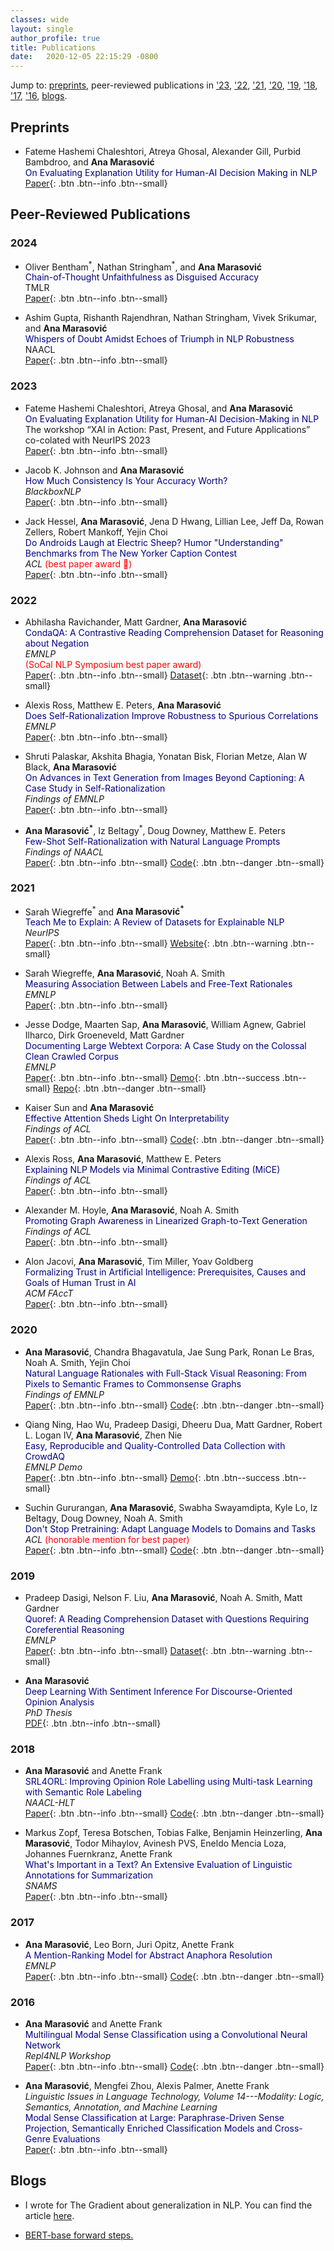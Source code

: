 ```yaml
---
classes: wide
layout: single
author_profile: true
title: Publications
date:   2020-12-05 22:15:29 -0800
---
```


Jump to: [preprints](https://www.anamarasovic.com/publications/#preprints), peer-reviewed publications in ['23](https://www.anamarasovic.com/publications/#2023), ['22](https://www.anamarasovic.com/publications/#2022), ['21](https://www.anamarasovic.com/publications/#2021), ['20](https://www.anamarasovic.com/publications/#2020), ['19](https://www.anamarasovic.com/publications/#2019), ['18](https://www.anamarasovic.com/publications/#2018), ['17](https://www.anamarasovic.com/publications/#2017), ['16](https://www.anamarasovic.com/publications/#2016), [blogs](https://www.anamarasovic.com/publications/#blogs). 

## Preprints 


* Fateme Hashemi Chaleshtori, Atreya Ghosal, Alexander Gill, Purbid Bambdroo, and **Ana Marasović**                 
<span style="color:navy">On Evaluating Explanation Utility for Human-AI Decision Making in NLP</span>                            
[Paper](https://arxiv.org/abs/2407.03545){: .btn .btn--info .btn--small}  

                             

## Peer-Reviewed Publications

### 2024 

* Oliver Bentham<sup>\*</sup>, Nathan Stringham<sup>\*</sup>, and **Ana Marasović**        
<span style="color:navy">Chain-of-Thought Unfaithfulness as Disguised Accuracy</span>  
TMLR                           
[Paper](https://arxiv.org/abs/2402.14897){: .btn .btn--info .btn--small}  

* Ashim Gupta, Rishanth Rajendhran, Nathan Stringham, Vivek Srikumar, and **Ana Marasović**                       
<span style="color:navy">Whispers of Doubt Amidst Echoes of Triumph in NLP Robustness</span>  
NAACL                       
[Paper](https://arxiv.org/abs/2311.09694){: .btn .btn--info .btn--small}     


### 2023 

* Fateme Hashemi Chaleshtori, Atreya Ghosal, and **Ana Marasović**                 
<span style="color:navy">On Evaluating Explanation Utility for Human-AI Decision-Making in NLP</span>             
The workshop “XAI in Action: Past, Present, and Future Applications” co-colated with NeurIPS 2023                  
[Paper](https://openreview.net/pdf?id=8BR8EaWNTZ){: .btn .btn--info .btn--small}  

* Jacob K. Johnson and **Ana Marasović**           
<span style="color:navy">How Much Consistency Is Your Accuracy Worth?</span>                 
*BlackboxNLP*                          
[Paper](https://arxiv.org/abs/2310.13781){: .btn .btn--info .btn--small}       

* Jack Hessel, **Ana Marasović**, Jena D Hwang, Lillian Lee, Jeff Da, Rowan Zellers, Robert Mankoff, Yejin Choi                       
<span style="color:navy">Do Androids Laugh at Electric Sheep? Humor "Understanding" Benchmarks from The New Yorker Caption Contest</span>               
*ACL* <span style="color:red"> (best paper award 🌟)</span>                                           
[Paper](https://arxiv.org/abs/2209.06293){: .btn .btn--info .btn--small}               


### 2022  

* Abhilasha Ravichander, Matt Gardner, **Ana Marasović**                       
<span style="color:navy">CondaQA: A Contrastive Reading Comprehension Dataset for Reasoning about Negation</span>                                                                                                                 
*EMNLP*                      
<span style="color:red"> (SoCal NLP Symposium best paper award)</span>                  
[Paper](https://arxiv.org/abs/2211.00295){: .btn .btn--info .btn--small}   [Dataset](https://github.com/AbhilashaRavichander/CondaQA){: .btn .btn--warning .btn--small}                        


* Alexis Ross, Matthew E. Peters, **Ana Marasović**                        
<span style="color:navy">Does Self-Rationalization Improve Robustness to Spurious Correlations</span>                                                                                                         
*EMNLP*                                                                          
[Paper](https://arxiv.org/abs/2210.13575){: .btn .btn--info .btn--small}                           


* Shruti Palaskar, Akshita Bhagia, Yonatan Bisk, Florian Metze, Alan W Black, **Ana Marasović**                        
<span style="color:navy">On Advances in Text Generation from Images Beyond Captioning: A Case Study in Self-Rationalization</span>                                                                                 
*Findings of EMNLP*                          
[Paper](https://arxiv.org/abs/2205.11686){: .btn .btn--info .btn--small}                          


* **Ana Marasović<sup>\*</sup>**, Iz Beltagy<sup>\*</sup>, Doug Downey, Matthew E. Peters                               
<span style="color:navy">Few-Shot Self-Rationalization with Natural Language Prompts</span>                            
*Findings of NAACL*                                                            
[Paper](https://arxiv.org/abs/2111.08284){: .btn .btn--info .btn--small} [Code](https://github.com/allenai/feb){: .btn .btn--danger .btn--small}                          

### 2021

* Sarah Wiegreffe<sup>\*</sup> and **Ana Marasović<sup>\*</sup>**       
<span style="color:navy">Teach Me to Explain: A Review of Datasets for Explainable NLP</span>        
*NeurIPS*                                              
[Paper](https://openreview.net/pdf?id=ogNcxJn32BZ){: .btn .btn--info .btn--small} [Website](https://exnlpdatasets.github.io/){: .btn .btn--warning .btn--small}                 


* Sarah Wiegreffe, **Ana Marasović**, Noah A. Smith    
<span style="color:navy">Measuring Association Between Labels and Free-Text Rationales</span>                        
*EMNLP*                                                                          
[Paper](https://arxiv.org/abs/2010.12762){: .btn .btn--info .btn--small}  


* Jesse Dodge, Maarten Sap, **Ana Marasović**, William Agnew, Gabriel Ilharco, Dirk Groeneveld, Matt Gardner                  
<span style="color:navy">Documenting Large Webtext Corpora: A Case Study on the Colossal Clean Crawled Corpus</span>              
*EMNLP*                                                
[Paper](https://arxiv.org/abs/2104.08758){: .btn .btn--info .btn--small} [Demo](https://c4-search.apps.allenai.org/){: .btn .btn--success .btn--small} [Repo](https://github.com/allenai/c4-documentation){: .btn .btn--danger .btn--small}                           
         
* Kaiser Sun and **Ana Marasović**                                                    
<span style="color:navy">Effective Attention Sheds Light On Interpretability</span>                                       
*Findings of ACL*                 
[Paper](http://arxiv.org/abs/2105.08855){: .btn .btn--info .btn--small} [Code](https://github.com/KaiserWhoLearns/Effective-Attention-Interpretability){: .btn .btn--danger .btn--small}               

* Alexis Ross, **Ana Marasović**, Matthew E. Peters   
<span style="color:navy">Explaining NLP Models via Minimal Contrastive Editing (MiCE)</span>        
*Findings of ACL*                
[Paper](https://arxiv.org/abs/2012.13985){: .btn .btn--info .btn--small} 

* Alexander M. Hoyle, **Ana Marasović**, Noah A. Smith         
<span style="color:navy">Promoting Graph Awareness in Linearized Graph-to-Text Generation</span>  
*Findings of ACL*                
[Paper](https://arxiv.org/abs/2012.15793){: .btn .btn--info .btn--small}                 

* Alon Jacovi, **Ana Marasović**, Tim Miller, Yoav Goldberg    
<span style="color:navy">Formalizing Trust in Artificial Intelligence: Prerequisites, Causes and Goals of Human Trust in AI</span>  
*ACM FAccT*     
[Paper](https://arxiv.org/abs/2010.07487){: .btn .btn--info .btn--small} 

### 2020

* **Ana Marasović**, Chandra Bhagavatula, Jae Sung Park, Ronan Le Bras, Noah A. Smith, Yejin Choi  
<span style="color:navy">Natural Language Rationales with Full-Stack Visual Reasoning: From Pixels to Semantic Frames to Commonsense Graphs</span>   
*Findings of EMNLP*   
[Paper](https://www.aclweb.org/anthology/2020.findings-emnlp.253/){: .btn .btn--info .btn--small} [Code](https://github.com/allenai/visual-reasoning-rationalization){: .btn .btn--danger .btn--small}

* Qiang Ning, Hao Wu, Pradeep Dasigi, Dheeru Dua, Matt Gardner, Robert L. Logan IV, **Ana Marasović**, Zhen Nie          
<span style="color:navy">Easy, Reproducible and Quality-Controlled Data Collection with CrowdAQ</span>          
*EMNLP Demo*    
[Paper](https://www.aclweb.org/anthology/2020.emnlp-demos.17/){: .btn .btn--info .btn--small} [Demo](https://www.crowdaq.com/){: .btn .btn--success .btn--small}    
   
* Suchin Gururangan, **Ana Marasović**, Swabha Swayamdipta, Kyle Lo, Iz Beltagy, Doug Downey, Noah A. Smith     
<span style="color:navy">Don't Stop Pretraining: Adapt Language Models to Domains and Tasks</span>           
*ACL* <span style="color:red">(honorable mention for best paper)</span>    
[Paper](https://www.aclweb.org/anthology/2020.acl-main.740/){: .btn .btn--info .btn--small} [Code](https://github.com/allenai/dont-stop-pretraining){: .btn .btn--danger .btn--small}

### 2019 

* Pradeep Dasigi, Nelson F. Liu, **Ana Marasović**, Noah A. Smith, Matt Gardner       
<span style="color:navy">Quoref: A Reading Comprehension Dataset with Questions Requiring Coreferential Reasoning</span>             
*EMNLP*      
[Paper](https://www.aclweb.org/anthology/D19-1606/){: .btn .btn--info .btn--small} [Dataset](https://allenai.org/data/quoref){: .btn .btn--warning .btn--small}        

      
* **Ana Marasović**         
<span style="color:navy">Deep Learning With Sentiment Inference For Discourse-Oriented Opinion Analysis</span>                      
*PhD Thesis*         
[PDF](https://archiv.ub.uni-heidelberg.de/volltextserver/27699/1/ana_thesis_publish_version.pdf){: .btn .btn--info .btn--small}   


### 2018 


* **Ana Marasović** and Anette Frank          
<span style="color:navy">SRL4ORL: Improving Opinion Role Labelling using Multi-task Learning with Semantic Role Labeling</span>    
*NAACL-HLT*               
[Paper](https://www.aclweb.org/anthology/N18-1054/){: .btn .btn--info .btn--small}  [Code](https://github.com/amarasovic/naacl-mpqa-srl4orl){: .btn .btn--danger .btn--small}

* Markus Zopf, Teresa Botschen, Tobias Falke, Benjamin Heinzerling, **Ana Marasović**, Todor Mihaylov, Avinesh PVS, Eneldo Mencia Loza, Johannes Fuernkranz, Anette Frank        
<span style="color:navy">What's Important in a Text? An Extensive Evaluation of Linguistic Annotations for Summarization</span>        
*SNAMS*         
[Paper](https://www.researchgate.net/profile/Markus_Zopf/publication/329393416_What%27s_Important_in_a_Text_An_Extensive_Evaluation_of_Linguistic_Annotations_for_Summarization/links/5c0e95794585157ac1b8ff71/Whats-Important-in-a-Text-An-Extensive-Evaluation-of-Linguistic-Annotations-for-Summarization.pdf){: .btn .btn--info .btn--small}        


### 2017

* **Ana Marasović**, Leo Born, Juri Opitz, Anette Frank       
<span style="color:navy">A Mention-Ranking Model for Abstract Anaphora Resolution</span>         
*EMNLP*        
[Paper](https://www.aclweb.org/anthology/D17-1021/){: .btn .btn--info .btn--small} [Code](https://github.com/amarasovic/neural-abstract-anaphora){: .btn .btn--danger .btn--small}


### 2016 

* **Ana Marasović** and Anette Frank         
<span style="color:navy">Multilingual Modal Sense Classification using a Convolutional Neural Network</span>           
*Repl4NLP Workshop*              
[Paper](https://www.aclweb.org/anthology/W16-1613/){: .btn .btn--info .btn--small} [Code](https://github.com/amarasovic/modal-sense-classifcation){: .btn .btn--danger .btn--small}

* **Ana Marasović**, Mengfei Zhou, Alexis Palmer, Anette Frank         
*Linguistic Issues in Language Technology, Volume 14---Modality: Logic, Semantics, Annotation, and Machine Learning*               
<span style="color:navy">Modal Sense Classification at Large: Paraphrase-Driven Sense Projection, Semantically Enriched Classification Models and Cross-Genre Evaluations</span>  
[Paper](https://www.aclweb.org/anthology/2016.lilt-14.3/){: .btn .btn--info .btn--small}

## Blogs

* I wrote for The Gradient about generalization in NLP. You can find the article  [here](https://thegradient.pub/frontiers-of-generalization-in-natural-language-processing/).

* [BERT-base forward steps.](2020-02-19-bert-forward.md)
